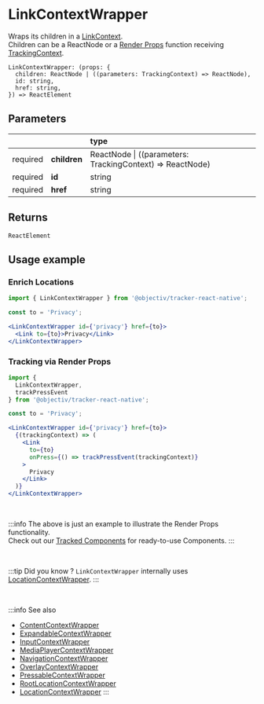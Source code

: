 # LinkContextWrapper

Wraps its children in a [LinkContext](/taxonomy/reference/location-contexts/LinkContext.md).  
Children can be a ReactNode or a [Render Props](https://reactjs.org/docs/render-props.html#using-props-other-than-render) function receiving [TrackingContext](/tracking/react-native/api-reference/providers/TrackingContext.md).

```tsx
LinkContextWrapper: (props: {
  children: ReactNode | ((parameters: TrackingContext) => ReactNode), 
  id: string,
  href: string,
}) => ReactElement
```

## Parameters
|          |              | type                                                          |
|:--------:|:-------------|:--------------------------------------------------------------|
| required | **children** | ReactNode &vert; ((parameters: TrackingContext) => ReactNode) |
| required | **id**       | string                                                        |
| required | **href**     | string                                                        |

## Returns
`ReactElement`

## Usage example

### Enrich Locations

```jsx
import { LinkContextWrapper } from '@objectiv/tracker-react-native';
```

```jsx
const to = 'Privacy';

<LinkContextWrapper id={'privacy'} href={to}>
  <Link to={to}>Privacy</Link>
</LinkContextWrapper>
```

### Tracking via Render Props

```jsx
import { 
  LinkContextWrapper, 
  trackPressEvent 
} from '@objectiv/tracker-react-native';
```

```jsx
const to = 'Privacy';

<LinkContextWrapper id={'privacy'} href={to}>
  {(trackingContext) => (
    <Link 
      to={to} 
      onPress={() => trackPressEvent(trackingContext)}
    >
      Privacy
    </Link>
  )}
</LinkContextWrapper>
```

<br />

:::info
The above is just an example to illustrate the Render Props functionality.   
Check out our [Tracked Components](/tracking/react-native/api-reference/trackedComponents/overview.md) for ready-to-use Components.
:::

<br />

:::tip Did you know ?
`LinkContextWrapper` internally uses [LocationContextWrapper](/tracking/react-native/api-reference/locationWrappers/LocationContextWrapper.md).
:::

<br />

:::info See also
- [ContentContextWrapper](/tracking/react-native/api-reference/locationWrappers/ContentContextWrapper.md)
- [ExpandableContextWrapper](/tracking/react-native/api-reference/locationWrappers/ExpandableContextWrapper.md)
- [InputContextWrapper](/tracking/react-native/api-reference/locationWrappers/InputContextWrapper.md)
- [MediaPlayerContextWrapper](/tracking/react-native/api-reference/locationWrappers/MediaPlayerContextWrapper.md)
- [NavigationContextWrapper](/tracking/react-native/api-reference/locationWrappers/NavigationContextWrapper.md)
- [OverlayContextWrapper](/tracking/react-native/api-reference/locationWrappers/OverlayContextWrapper.md)
- [PressableContextWrapper](/tracking/react-native/api-reference/locationWrappers/PressableContextWrapper.md)
- [RootLocationContextWrapper](/tracking/react-native/api-reference/locationWrappers/RootLocationContextWrapper.md)
- [LocationContextWrapper](/tracking/react-native/api-reference/locationWrappers/LocationContextWrapper.md)
:::
